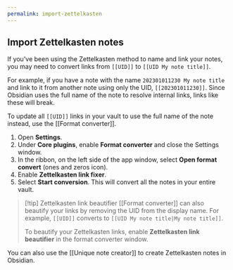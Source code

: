 ```yaml
---
permalink: import-zettelkasten
---
```

## Import Zettelkasten notes

If you've been using the Zettelkasten method to name and link your notes, you may need to convert links from `[[UID]]` to `[[UID My note title]]`.

For example, if you have a note with the name `202301011230 My note title` and link to it from another note using only the UID, `[[202301011230]]`. Since Obsidian uses the full name of the note to resolve internal links, links like these will break.

To update all `[[UID]]` links in your vault to use the full name of the note instead, use the [[Format converter]].

1. Open **Settings**.
2. Under **Core plugins**, enable **Format converter** and close the Settings window.
3. In the ribbon, on the left side of the app window, select **Open format convert** (ones and zeros icon).
4. Enable **Zettelkasten link fixer**.
5. Select **Start conversion**. This will convert all the notes in your entire vault.

> [!tip] Zettelkasten link beautifier
> [[Format converter]] can also beautify your links by removing the UID from the display name. For example, `[[UID]]` converts to `[[UID My note title|My note title]]`.
>
> To beautify your Zettelkasten links, enable **Zettelkasten link beautifier** in the format converter window.

You can also use the [[Unique note creator]] to create Zettelkasten notes in Obsidian.